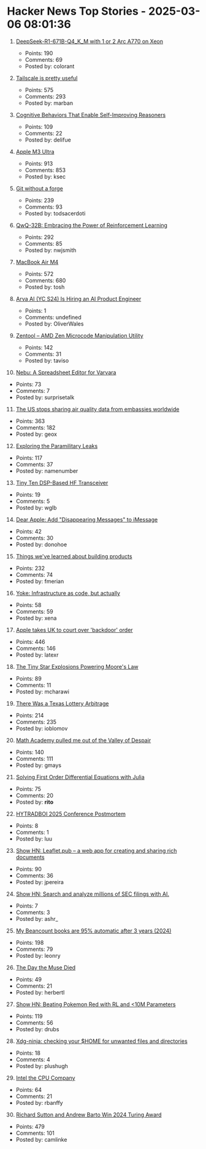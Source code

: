 # Hacker News Top Stories - 2025-03-06 08:01:36

1. [DeepSeek-R1-671B-Q4_K_M with 1 or 2 Arc A770 on Xeon](https://github.com/intel/ipex-llm/blob/main/docs/mddocs/Quickstart/llamacpp_portable_zip_gpu_quickstart.md)
   - Points: 190
   - Comments: 69
   - Posted by: colorant

2. [Tailscale is pretty useful](https://blog.6nok.org/tailscale-is-pretty-useful/)
   - Points: 575
   - Comments: 293
   - Posted by: marban

3. [Cognitive Behaviors That Enable Self-Improving Reasoners](https://arxiv.org/abs/2503.01307)
   - Points: 109
   - Comments: 22
   - Posted by: delifue

4. [Apple M3 Ultra](https://www.apple.com/newsroom/2025/03/apple-reveals-m3-ultra-taking-apple-silicon-to-a-new-extreme/)
   - Points: 913
   - Comments: 853
   - Posted by: ksec

5. [Git without a forge](https://www.chiark.greenend.org.uk/~sgtatham/quasiblog/git-no-forge/)
   - Points: 239
   - Comments: 93
   - Posted by: todsacerdoti

6. [QwQ-32B: Embracing the Power of Reinforcement Learning](https://qwenlm.github.io/blog/qwq-32b/)
   - Points: 292
   - Comments: 85
   - Posted by: nwjsmith

7. [MacBook Air M4](https://www.apple.com/macbook-air/)
   - Points: 572
   - Comments: 680
   - Posted by: tosh

8. [Arva AI (YC S24) Is Hiring an AI Product Engineer](https://www.ycombinator.com/companies/arva-ai/jobs/OBPwCiU-ai-product-engineer)
   - Points: 1
   - Comments: undefined
   - Posted by: OliverWales

9. [Zentool – AMD Zen Microcode Manipulation Utility](https://github.com/google/security-research/blob/master/pocs/cpus/entrysign/zentool/README.md)
   - Points: 142
   - Comments: 31
   - Posted by: taviso

10. [Nebu: A Spreadsheet Editor for Varvara](https://wiki.xxiivv.com/site/nebu)
   - Points: 73
   - Comments: 7
   - Posted by: surprisetalk

11. [The US stops sharing air quality data from embassies worldwide](https://apnews.com/article/us-air-quality-monitors-8270927bbd0f166238243ac9d14bce03)
   - Points: 363
   - Comments: 182
   - Posted by: geox

12. [Exploring the Paramilitary Leaks](https://micahflee.com/exploring-the-paramilitary-leaks/)
   - Points: 117
   - Comments: 37
   - Posted by: namenumber

13. [Tiny Ten DSP-Based HF Transceiver](https://www.janbob.com/electron/TinyTen/TinyTen.htm)
   - Points: 19
   - Comments: 5
   - Posted by: wglb

14. [Dear Apple: Add "Disappearing Messages" to iMessage](https://blog.cryptographyengineering.com/2025/03/01/dear-apple-add-disappearing-messages-to-imessage-right-now/)
   - Points: 42
   - Comments: 30
   - Posted by: donohoe

15. [Things we've learned about building products](https://newsletter.posthog.com/p/50-things-weve-learned-about-building)
   - Points: 232
   - Comments: 74
   - Posted by: fmerian

16. [Yoke: Infrastructure as code, but actually](https://xeiaso.net/blog/2025/yoke-k8s/)
   - Points: 58
   - Comments: 59
   - Posted by: xena

17. [Apple takes UK to court over 'backdoor' order](https://www.theregister.com/2025/03/05/apple_reportedly_ipt_complaint/)
   - Points: 446
   - Comments: 146
   - Posted by: latexr

18. [The Tiny Star Explosions Powering Moore's Law](https://spectrum.ieee.org/euv-light-source)
   - Points: 89
   - Comments: 11
   - Posted by: mcharawi

19. [There Was a Texas Lottery Arbitrage](https://www.bloomberg.com/opinion/articles/2025-03-05/there-was-a-texas-lottery-arbitrage)
   - Points: 214
   - Comments: 235
   - Posted by: ioblomov

20. [Math Academy pulled me out of the Valley of Despair](https://mikelikejordan.bearblog.dev/how-math-academy-pulled-me-out-of-the-valley-of-despair/)
   - Points: 140
   - Comments: 111
   - Posted by: gmays

21. [Solving First Order Differential Equations with Julia](https://ritog.github.io/posts/1st-order-DE-julia/1st_order_DE_julia.html)
   - Points: 75
   - Comments: 20
   - Posted by: __rito__

22. [HYTRADBOI 2025 Conference Postmortem](https://www.scattered-thoughts.net/writing/hytradboi-2025-postmortem/)
   - Points: 8
   - Comments: 1
   - Posted by: luu

23. [Show HN: Leaflet.pub – a web app for creating and sharing rich documents](undefined)
   - Points: 90
   - Comments: 36
   - Posted by: jpereira

24. [Show HN: Search and analyze millions of SEC filings with AI.](https://www.publicview.ai/)
   - Points: 7
   - Comments: 3
   - Posted by: ashr_

25. [My Beancount books are 95% automatic after 3 years (2024)](https://fangpenlin.com/posts/2024/12/30/my-beancount-books-are-95-percent-automatic/)
   - Points: 198
   - Comments: 79
   - Posted by: leonry

26. [The Day the Muse Died](https://johnpweiss.com/blog/199949/the-day-the-muse-died)
   - Points: 49
   - Comments: 21
   - Posted by: herbertl

27. [Show HN: Beating Pokemon Red with RL and <10M Parameters](https://drubinstein.github.io/pokerl/)
   - Points: 119
   - Comments: 56
   - Posted by: drubs

28. [Xdg-ninja: checking your $HOME for unwanted files and directories](https://github.com/b3nj5m1n/xdg-ninja)
   - Points: 18
   - Comments: 4
   - Posted by: plushugh

29. [Intel the CPU Company](https://www.abortretry.fail/p/intel-the-cpu-company)
   - Points: 64
   - Comments: 21
   - Posted by: rbanffy

30. [Richard Sutton and Andrew Barto Win 2024 Turing Award](https://awards.acm.org/about/2024-turing)
   - Points: 479
   - Comments: 101
   - Posted by: camlinke

